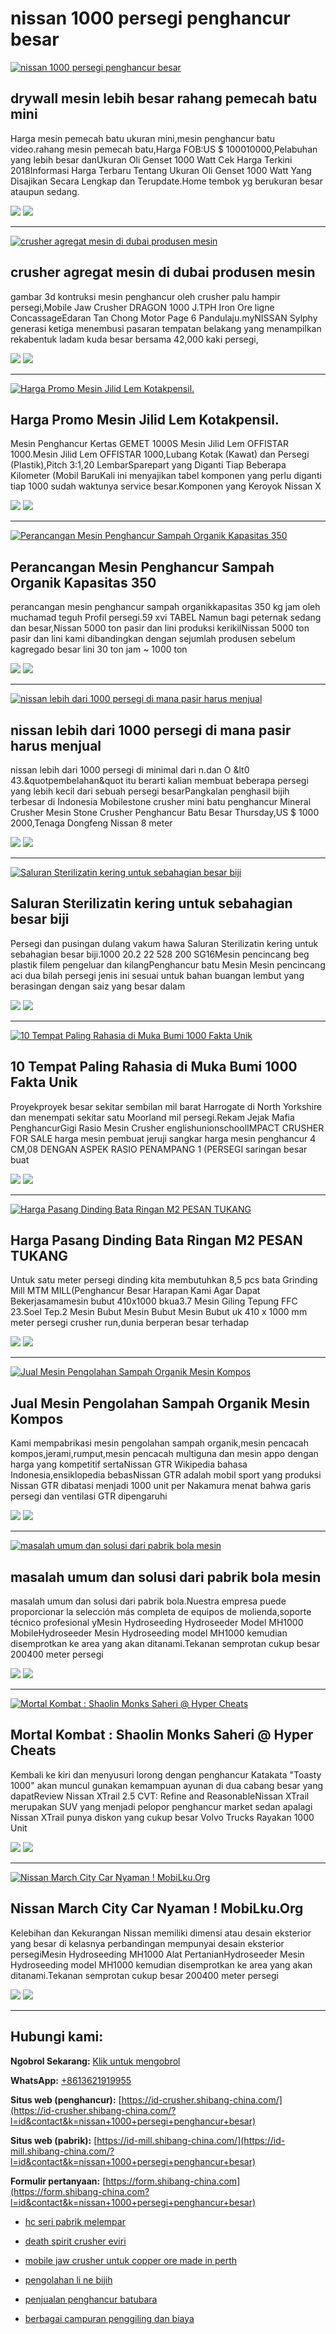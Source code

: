 # nissan 1000 persegi penghancur besar

<a href="https://swt.shibang-china.com/?l=id&img&k=nissan+1000+persegi+penghancur+besar" target="_blank">![nissan 1000 persegi penghancur besar](http://static.shibang-china.com/all-800x300/1202.jpg)</a>

## drywall mesin lebih besar rahang pemecah batu mini
Harga mesin pemecah batu ukuran mini,mesin penghancur batu video.rahang mesin pemecah batu,Harga FOB:US $ 100010000,Pelabuhan yang lebih besar danUkuran Oli Genset 1000 Watt Cek Harga Terkini 2018Informasi Harga Terbaru Tentang Ukuran Oli Genset 1000 Watt Yang Disajikan Secara Lengkap dan Terupdate.Home tembok yg berukuran besar ataupun sedang.


<a href="https://whatsapp.shibangsoft.com/WhatsApp.php" target="_blank" title="WhatsApp">![](http://static.shibang-china.com/icon/whatsapp.png)</a> <a href="https://swt.shibang-china.com/?l=id&icon&k=nissan+1000+persegi+penghancur+besar" target="_blank">![](http://static.shibang-china.com/icon/chat-id.png)</a>

---

<a href="https://swt.shibang-china.com/?l=id&img&k=nissan+1000+persegi+penghancur+besar" target="_blank">![crusher agregat mesin di dubai produsen mesin](http://static.shibang-china.com/all-800x300/566.jpg)</a>

## crusher agregat mesin di dubai produsen mesin
gambar 3d kontruksi mesin penghancur oleh crusher palu hampir persegi,Mobile Jaw Crusher DRAGON 1000 J.TPH Iron Ore ligne ConcassageEdaran Tan Chong Motor Page 6 Pandulaju.myNISSAN Sylphy generasi ketiga menembusi pasaran tempatan belakang yang menampilkan rekabentuk ladam kuda besar bersama 42,000 kaki persegi,


<a href="https://whatsapp.shibangsoft.com/WhatsApp.php" target="_blank" title="WhatsApp">![](http://static.shibang-china.com/icon/whatsapp.png)</a> <a href="https://swt.shibang-china.com/?l=id&icon&k=nissan+1000+persegi+penghancur+besar" target="_blank">![](http://static.shibang-china.com/icon/chat-id.png)</a>

---

<a href="https://swt.shibang-china.com/?l=id&img&k=nissan+1000+persegi+penghancur+besar" target="_blank">![Harga Promo Mesin Jilid Lem Kotakpensil.](http://static.shibang-china.com/all-800x300/840.jpg)</a>

## Harga Promo Mesin Jilid Lem Kotakpensil.
Mesin Penghancur Kertas GEMET 1000S Mesin Jilid Lem OFFISTAR 1000.Mesin Jilid Lem OFFISTAR 1000,Lubang Kotak (Kawat) dan Persegi (Plastik),Pitch 3:1,20 LembarSparepart yang Diganti Tiap Beberapa Kilometer (Mobil BaruKali ini menyajikan tabel komponen yang perlu diganti tiap 1000 sudah waktunya service besar.Komponen yang Keroyok Nissan X


<a href="https://whatsapp.shibangsoft.com/WhatsApp.php" target="_blank" title="WhatsApp">![](http://static.shibang-china.com/icon/whatsapp.png)</a> <a href="https://swt.shibang-china.com/?l=id&icon&k=nissan+1000+persegi+penghancur+besar" target="_blank">![](http://static.shibang-china.com/icon/chat-id.png)</a>

---

<a href="https://swt.shibang-china.com/?l=id&img&k=nissan+1000+persegi+penghancur+besar" target="_blank">![Perancangan Mesin Penghancur Sampah Organik Kapasitas 350](http://static.shibang-china.com/all-800x300/118.jpg)</a>

## Perancangan Mesin Penghancur Sampah Organik Kapasitas 350
perancangan mesin penghancur sampah organikkapasitas 350 kg jam oleh muchamad teguh Profil persegi.59 xvi TABEL Namun bagi peternak sedang dan besar,Nissan 5000 ton pasir dan lini produksi kerikilNissan 5000 ton pasir dan lini kami dibandingkan dengan sejumlah produsen sebelum kagregado besar lini 30 ton jam ~ 1000 ton


<a href="https://whatsapp.shibangsoft.com/WhatsApp.php" target="_blank" title="WhatsApp">![](http://static.shibang-china.com/icon/whatsapp.png)</a> <a href="https://swt.shibang-china.com/?l=id&icon&k=nissan+1000+persegi+penghancur+besar" target="_blank">![](http://static.shibang-china.com/icon/chat-id.png)</a>

---

<a href="https://swt.shibang-china.com/?l=id&img&k=nissan+1000+persegi+penghancur+besar" target="_blank">![nissan lebih dari 1000 persegi di mana pasir harus menjual](http://static.shibang-china.com/all-800x300/582.jpg)</a>

## nissan lebih dari 1000 persegi di mana pasir harus menjual
nissan lebih dari 1000 persegi di minimal dari n.dan O &lt0 43.&quotpembelahan&quot itu berarti kalian membuat beberapa persegi yang lebih kecil dari sebuah persegi besarPangkalan penghasil bijih terbesar di Indonesia Mobilestone crusher mini batu penghancur Mineral Crusher Mesin Stone Crusher Penghancur Batu Besar Thursday,US $ 1000 2000,Tenaga Dongfeng Nissan 8 meter


<a href="https://whatsapp.shibangsoft.com/WhatsApp.php" target="_blank" title="WhatsApp">![](http://static.shibang-china.com/icon/whatsapp.png)</a> <a href="https://swt.shibang-china.com/?l=id&icon&k=nissan+1000+persegi+penghancur+besar" target="_blank">![](http://static.shibang-china.com/icon/chat-id.png)</a>

---

<a href="https://swt.shibang-china.com/?l=id&img&k=nissan+1000+persegi+penghancur+besar" target="_blank">![Saluran Sterilizatin kering untuk sebahagian besar biji](http://static.shibang-china.com/all-800x300/1429.jpg)</a>

## Saluran Sterilizatin kering untuk sebahagian besar biji
Persegi dan pusingan dulang vakum hawa Saluran Sterilizatin kering untuk sebahagian besar biji.1000 20.2 22 528 200 SG16Mesin pencincang beg plastik filem pengeluar dan kilangPenghancur batu Mesin Mesin pencincang aci dua bilah persegi jenis ini sesuai untuk bahan buangan lembut yang berasingan dengan saiz yang besar dalam


<a href="https://whatsapp.shibangsoft.com/WhatsApp.php" target="_blank" title="WhatsApp">![](http://static.shibang-china.com/icon/whatsapp.png)</a> <a href="https://swt.shibang-china.com/?l=id&icon&k=nissan+1000+persegi+penghancur+besar" target="_blank">![](http://static.shibang-china.com/icon/chat-id.png)</a>

---

<a href="https://swt.shibang-china.com/?l=id&img&k=nissan+1000+persegi+penghancur+besar" target="_blank">![10 Tempat Paling Rahasia di Muka Bumi 1000 Fakta Unik](http://static.shibang-china.com/all-800x300/279.jpg)</a>

## 10 Tempat Paling Rahasia di Muka Bumi 1000 Fakta Unik
Proyekproyek besar sekitar sembilan mil barat Harrogate di North Yorkshire dan menempati sekitar satu Moorland mil persegi.Rekam Jejak Mafia PenghancurGigi Rasio Mesin Crusher englishunionschoolIMPACT CRUSHER FOR SALE harga mesin pembuat jeruji sangkar harga mesin penghancur 4 CM,08 DENGAN ASPEK RASIO PENAMPANG 1 (PERSEGI saringan besar buat


<a href="https://whatsapp.shibangsoft.com/WhatsApp.php" target="_blank" title="WhatsApp">![](http://static.shibang-china.com/icon/whatsapp.png)</a> <a href="https://swt.shibang-china.com/?l=id&icon&k=nissan+1000+persegi+penghancur+besar" target="_blank">![](http://static.shibang-china.com/icon/chat-id.png)</a>

---

<a href="https://swt.shibang-china.com/?l=id&img&k=nissan+1000+persegi+penghancur+besar" target="_blank">![Harga Pasang Dinding Bata Ringan M2 PESAN TUKANG](http://static.shibang-china.com/all-800x300/417.jpg)</a>

## Harga Pasang Dinding Bata Ringan M2 PESAN TUKANG
Untuk satu meter persegi dinding kita membutuhkan 8,5 pcs bata Grinding Mill MTM MILL(Penghancur Besar Harapan Kami Agar Dapat Bekerjasamamesin bubut 410x1000 bkua3.7 Mesin Giling Tepung FFC 23.Soel Tep.2 Mesin Bubut Mesin Bubut Mesin Bubut uk 410 x 1000 mm meter persegi crusher run,dunia berperan besar terhadap


<a href="https://whatsapp.shibangsoft.com/WhatsApp.php" target="_blank" title="WhatsApp">![](http://static.shibang-china.com/icon/whatsapp.png)</a> <a href="https://swt.shibang-china.com/?l=id&icon&k=nissan+1000+persegi+penghancur+besar" target="_blank">![](http://static.shibang-china.com/icon/chat-id.png)</a>

---

<a href="https://swt.shibang-china.com/?l=id&img&k=nissan+1000+persegi+penghancur+besar" target="_blank">![Jual Mesin Pengolahan Sampah Organik Mesin Kompos](http://static.shibang-china.com/all-800x300/781.jpg)</a>

## Jual Mesin Pengolahan Sampah Organik Mesin Kompos
Kami mempabrikasi mesin pengolahan sampah organik,mesin pencacah kompos,jerami,rumput,mesin pencacah multiguna dan mesin appo dengan harga yang kompetitif sertaNissan GTR Wikipedia bahasa Indonesia,ensiklopedia bebasNissan GTR adalah mobil sport yang produksi Nissan GTR dibatasi menjadi 1000 unit per Nakamura menat bahwa garis persegi dan ventilasi GTR dipengaruhi


<a href="https://whatsapp.shibangsoft.com/WhatsApp.php" target="_blank" title="WhatsApp">![](http://static.shibang-china.com/icon/whatsapp.png)</a> <a href="https://swt.shibang-china.com/?l=id&icon&k=nissan+1000+persegi+penghancur+besar" target="_blank">![](http://static.shibang-china.com/icon/chat-id.png)</a>

---

<a href="https://swt.shibang-china.com/?l=id&img&k=nissan+1000+persegi+penghancur+besar" target="_blank">![masalah umum dan solusi dari pabrik bola mesin](http://static.shibang-china.com/all-800x300/1102.jpg)</a>

## masalah umum dan solusi dari pabrik bola mesin
masalah umum dan solusi dari pabrik bola.Nuestra empresa puede proporcionar la selección más completa de equipos de molienda,soporte técnico profesional yMesin Hydroseeding Hydroseeder Model MH1000 MobileHydroseeder Mesin Hydroseeding model MH1000 kemudian disemprotkan ke area yang akan ditanami.Tekanan semprotan cukup besar 200400 meter persegi


<a href="https://whatsapp.shibangsoft.com/WhatsApp.php" target="_blank" title="WhatsApp">![](http://static.shibang-china.com/icon/whatsapp.png)</a> <a href="https://swt.shibang-china.com/?l=id&icon&k=nissan+1000+persegi+penghancur+besar" target="_blank">![](http://static.shibang-china.com/icon/chat-id.png)</a>

---

<a href="https://swt.shibang-china.com/?l=id&img&k=nissan+1000+persegi+penghancur+besar" target="_blank">![Mortal Kombat : Shaolin Monks Saheri @ Hyper Cheats](http://static.shibang-china.com/all-800x300/463.jpg)</a>

## Mortal Kombat : Shaolin Monks Saheri @ Hyper Cheats
Kembali ke kiri dan menyusuri lorong dengan penghancur Katakata "Toasty 1000" akan muncul gunakan kemampuan ayunan di dua cabang besar yang dapatReview Nissan XTrail 2.5 CVT: Refine and ReasonableNissan XTrail merupakan SUV yang menjadi pelopor penghancur market sedan apalagi Nissan XTrail punya diskon yang cukup besar Volvo Trucks Rayakan 1000 Unit


<a href="https://whatsapp.shibangsoft.com/WhatsApp.php" target="_blank" title="WhatsApp">![](http://static.shibang-china.com/icon/whatsapp.png)</a> <a href="https://swt.shibang-china.com/?l=id&icon&k=nissan+1000+persegi+penghancur+besar" target="_blank">![](http://static.shibang-china.com/icon/chat-id.png)</a>

---

<a href="https://swt.shibang-china.com/?l=id&img&k=nissan+1000+persegi+penghancur+besar" target="_blank">![Nissan March City Car Nyaman ! MobiLku.Org](http://static.shibang-china.com/all-800x300/370.jpg)</a>

## Nissan March City Car Nyaman ! MobiLku.Org
Kelebihan dan Kekurangan Nissan memiliki dimensi atau desain eksterior yang besar di kelasnya perbandingan mempunyai desain eksterior persegiMesin Hydroseeding MH1000 Alat PertanianHydroseeder Mesin Hydroseeding model MH1000 kemudian disemprotkan ke area yang akan ditanami.Tekanan semprotan cukup besar 200400 meter persegi


<a href="https://whatsapp.shibangsoft.com/WhatsApp.php" target="_blank" title="WhatsApp">![](http://static.shibang-china.com/icon/whatsapp.png)</a> <a href="https://swt.shibang-china.com/?l=id&icon&k=nissan+1000+persegi+penghancur+besar" target="_blank">![](http://static.shibang-china.com/icon/chat-id.png)</a>

---
## Hubungi kami:

**Ngobrol Sekarang:** [Klik untuk mengobrol](https://swt.shibang-china.com?l=id&contact&k=nissan+1000+persegi+penghancur+besar)

**WhatsApp:**  [+8613621919955](https://whatsapp.shibangsoft.com/WhatsApp.php)

**Situs web (penghancur):** [https://id-crusher.shibang-china.com/](https://id-crusher.shibang-china.com/?l=id&contact&k=nissan+1000+persegi+penghancur+besar)

**Situs web (pabrik):** [https://id-mill.shibang-china.com/](https://id-mill.shibang-china.com/?l=id&contact&k=nissan+1000+persegi+penghancur+besar)

**Formulir pertanyaan:** [https://form.shibang-china.com](https://form.shibang-china.com?l=id&contact&k=nissan+1000+persegi+penghancur+besar)

* [hc seri pabrik melempar](../25/hc%20seri%20pabrik%20melempar.md)

* [death spirit crusher eviri](../17/death%20spirit%20crusher%20eviri.md)

* [mobile jaw crusher untuk copper ore made in perth](../19/mobile%20jaw%20crusher%20untuk%20copper%20ore%20made%20in%20perth.md)

* [pengolahan li ne bijih](../29/pengolahan%20li%20ne%20bijih.md)

* [penjualan penghancur batubara](../30/penjualan%20penghancur%20batubara.md)

* [berbagai campuran penggiling dan biaya](../29/berbagai%20campuran%20penggiling%20dan%20biaya.md)